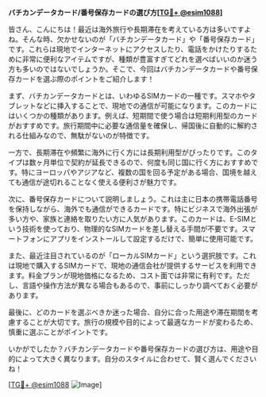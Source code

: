 **バチカンデータカード/番号保存カードの選び方[[TG💪+ @esim1088](https://t.me/s/esim1088)]**

皆さん、こんにちは！最近は海外旅行や長期滞在を考えている方は多いですよね。そんな時、欠かせないのが「バチカンデータカード」や「番号保存カード」です。これらは現地でインターネットにアクセスしたり、電話をかけたりするために非常に便利なアイテムですが、種類が豊富すぎてどれを選べばいいのか迷う方も多いのではないでしょうか。そこで、今回はバチカンデータカードや番号保存カードを選ぶ際のポイントをご紹介します！

まず、バチカンデータカードとは、いわゆるSIMカードの一種です。スマホやタブレットなどに挿入することで、現地での通信が可能になります。このカードにはいくつかの種類があります。例えば、短期間で使う場合は短期利用型のカードがおすすめです。旅行期間中に必要な通信量を確保し、帰国後に自動的に解約される仕組みなので、無駄がないのが特徴です。

一方で、長期滞在や頻繁に海外に行く方には長期利用型がぴったりです。このタイプは数ヶ月単位で契約が延長できるので、何度も同じ国に行く方におすすめです。特にヨーロッパやアジアなど、複数の国を回る予定がある場合、国境を越えても通信が途切れることなく使える便利さが魅力です。

次に、番号保存カードについて説明しましょう。これは主に日本の携帯電話番号を保持しながら、海外でも通信ができるカードです。特にビジネスで海外出張が多い方や、家族と連絡を取りたい方に人気があります。このカードは、E-SIMという技術を使っており、物理的なSIMカードを差し替える手間が不要です。スマートフォンにアプリをインストールして設定するだけで、簡単に使用可能です。

また、最近注目されているのが「ローカルSIMカード」という選択肢です。これは現地で購入するSIMカードで、現地の通信会社が提供するサービスを利用できます。料金プランが現地価格になるため、コスト面では非常に有利です。ただし、言語や操作方法が異なる場合もあるので、事前にしっかり調べておく必要があります。

最後に、どのカードを選ぶべきか迷った場合、自分に合った用途や滞在期間を考慮することが大切です。旅行の規模や目的によって最適なカードが変わるため、慎重に選ぶことがポイントです。

いかがでしたか？バチカンデータカードや番号保存カードの選び方は、用途や目的によって大きく異なります。自分のスタイルに合わせて、賢く選んでくださいね！

[[TG💪+ @esim1088](https://t.me/s/esim1088) ![Image](https://i.postimg.cc/Y0z9fWf4/image.png)]